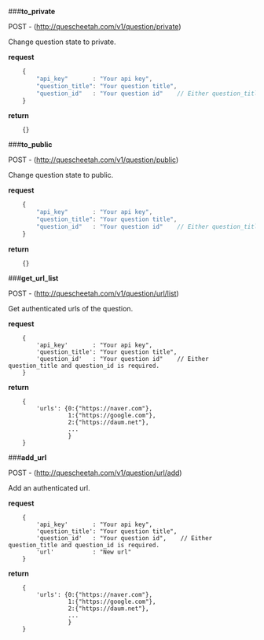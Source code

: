 ###**to_private**


POST - (http://quescheetah.com/v1/question/private)

Change question state to private.

**request**
```javascript 
    {
        "api_key"       : "Your api key",
        "question_title": "Your question title",
        "question_id"   : "Your question id"    // Either question_title and question_id is required.
    }

```

**return**
``` 
    {}
```
    
###**to_public**


POST - (http://quescheetah.com/v1/question/public)

Change question state to public.

**request**
```javascript 
    {
        "api_key"       : "Your api key",
        "question_title": "Your question title",
        "question_id"   : "Your question id"    // Either question_title and question_id is required.
    }

```

**return**
``` 
    {}
```
    
###**get_url_list**


POST - (http://quescheetah.com/v1/question/url/list)

Get authenticated urls of the question.

**request**
``` 
    {
        'api_key'       : "Your api key",
        'question_title': "Your question title",
        'question_id'   : "Your question id"    // Either question_title and question_id is required.
    }

```

**return**
``` 
    {
        'urls': {0:{"https://naver.com"},
                 1:{"https://google.com"},
                 2:{"https://daum.net"},
                 ...
                 }
    }
```
    
###**add_url**


POST - (http://quescheetah.com/v1/question/url/add)

Add an authenticated url.

**request**
``` 
    {
        'api_key'       : "Your api key",
        'question_title': "Your question title",
        'question_id'   : "Your question id",    // Either question_title and question_id is required.
        'url'           : "New url"
    }

```

**return**
``` 
    {
        'urls': {0:{"https://naver.com"},
                 1:{"https://google.com"},
                 2:{"https://daum.net"},
                 ...
                 }
    }
```